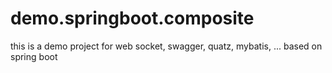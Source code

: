 # demo.springboot.composite

this is a demo project for web socket, swagger, quatz, mybatis, ... based on spring boot
